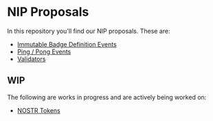 <!-- markdownlint-enable -->
<!-- markdownlint-disable MD013 -->

# NIP Proposals

In this repository you'll find our NIP proposals.
These are:

- [Immutable Badge Definition Events](immutable-badges.md)
- [Ping / Pong Events](ping-pong.md)
- [Validators](validators.md)

## WIP

The following are works in progress and are actively being worked on:

- [NOSTR Tokens](tokens.md)
